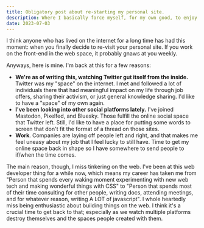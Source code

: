 ```yaml
---
title: Obligatory post about re-starting my personal site.
description: Where I basically force myself, for my own good, to enjoy building things on the web again.
date: 2023-07-03
---
```


I think anyone who has lived on the internet for a long time has had this moment: when you finally decide to re-visit your personal site. If you work on the front-end in the web space, it probably gnaws at you weekly.

Anyways, here is mine. I'm back at this for a few reasons:
- **We're as of writing this, watching Twitter gut itself from the inside.** Twitter was my "space" on the internet. I met and followed a lot of individuals there that had meaningful impact on my life through job offers, sharing their activism, or just general knowledge sharing. I'd like to have a "space" of my own again.
- **I've been looking into other social platforms lately.** I've joined Mastodon, Pixelfed, and Bluesky. Those fulfill the online social space that Twitter left. Still, I'd like to have a place for putting some words to screen that don't fit the format of a thread on those sites.
- **Work**. Companies are laying off people left and right, and that makes me feel uneasy about my job that I feel lucky to still have. Time to get my online space back in shape so I have somewhere to send people to if/when the time comes.

The main reason, though, I miss tinkering on the web. I've been at this web developer thing for a while now, which means my career has taken me from "Person that spends every waking moment experimenting with new web tech and making wonderful things with CSS" to "Person that spends most of their time consulting for other people, writing docs, attending meetings, and for whatever reason, writing A LOT of javascript". I whole heartedly miss being enthusiastic about building things on the web. I think it's a crucial time to get back to that; especially as we watch multiple platforms destroy themselves and the spaces people created with them.

